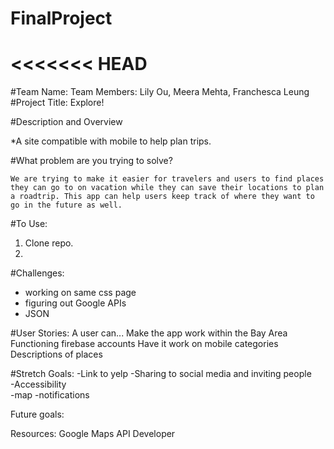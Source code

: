 # FinalProject
<<<<<<< HEAD
=======


#Team Name: 
Team Members: Lily Ou, Meera Mehta, Franchesca Leung
#Project Title: 
Explore!

#Description and Overview

*A site compatible with mobile to help plan trips. 

#What problem are you trying to solve?

	We are trying to make it easier for travelers and users to find places they can go to on vacation while they can save their locations to plan a roadtrip. This app can help users keep track of where they want to go in the future as well. 




  
 
#To Use:
1. Clone repo.
2. 

#Challenges:
- working on same css page
- figuring out Google APIs
- JSON

#User Stories:
A user can...
    Make the app work within the Bay Area
    Functioning firebase accounts
    Have it work on mobile
    categories
    Descriptions of places

#Stretch Goals:
    -Link to yelp
    -Sharing to social media and inviting people        
    -Accessibility             
    -map
    -notifications

Future goals:

Resources:
Google Maps API Developer


